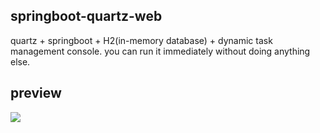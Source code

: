 ## springboot-quartz-web
quartz + springboot + H2(in-memory database) + dynamic task management console. you can run it immediately without doing anything else.


## preview

![](http://7xry05.com1.z0.glb.clouddn.com/201712151331_175.png)

